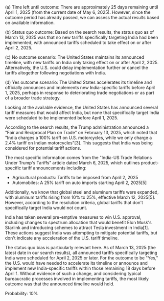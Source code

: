 (a) Time left until outcome: There are approximately 25 days remaining until April 1, 2025 (from the current date of May 6, 2025). However, since the outcome period has already passed, we can assess the actual results based on available information.

(b) Status quo outcome: Based on the search results, the status quo as of March 13, 2025 was that no new tariffs specifically targeting India had been implemented, with announced tariffs scheduled to take effect on or after April 2, 2025.

(c) No outcome scenario: The United States maintains its announced timeline, with new tariffs on India only taking effect on or after April 2, 2025. Alternatively, the U.S. could delay implementation further or cancel the tariffs altogether following negotiations with India.

(d) Yes outcome scenario: The United States accelerates its timeline and officially announces and implements new India-specific tariffs before April 1, 2025, perhaps in response to deteriorating trade negotiations or as part of a broader trade strategy.

Looking at the available evidence, the United States has announced several tariff measures that would affect India, but none that specifically target India were scheduled to be implemented before April 1, 2025. 

According to the search results, the Trump administration announced a "Fair and Reciprocal Plan on Trade" on February 13, 2025, which noted that "India charges a 100% tariff on U.S. motorcycles, while we only charge a 2.4% tariff on Indian motorcycles"[3]. This suggests that India was being considered for potential tariff actions.

The most specific information comes from the "India-US Trade Relations Under Trump's Tariffs" article dated March 6, 2025, which outlines product-specific tariff announcements including:
- Agricultural products: Tariffs to be imposed from April 2, 2025
- Automobiles: A 25% tariff on auto imports starting April 2, 2025[5]

Additionally, we know that global steel and aluminum tariffs were expanded, with aluminum tariffs rising from 10% to 25%, effective March 12, 2025[5]. However, according to the resolution criteria, global tariffs that don't specifically target India would not count.

India has taken several pre-emptive measures to win U.S. approval, including changes to spectrum allocation that would benefit Elon Musk's Starlink and introducing schemes to attract Tesla investment in India[1]. These actions suggest India was attempting to mitigate potential tariffs, but don't indicate any acceleration of the U.S. tariff timeline.

The status quo bias is particularly relevant here. As of March 13, 2025 (the latest date in our search results), all announced tariffs specifically targeting India were scheduled for April 2, 2025 or later. For the outcome to be "Yes," the U.S. would have needed to accelerate its timeline or announce and implement new India-specific tariffs within those remaining 18 days before April 1. Without evidence of such a change, and considering typical bureaucratic processes involved in implementing tariffs, the most likely outcome was that the announced timeline would hold.

Probability: 10%